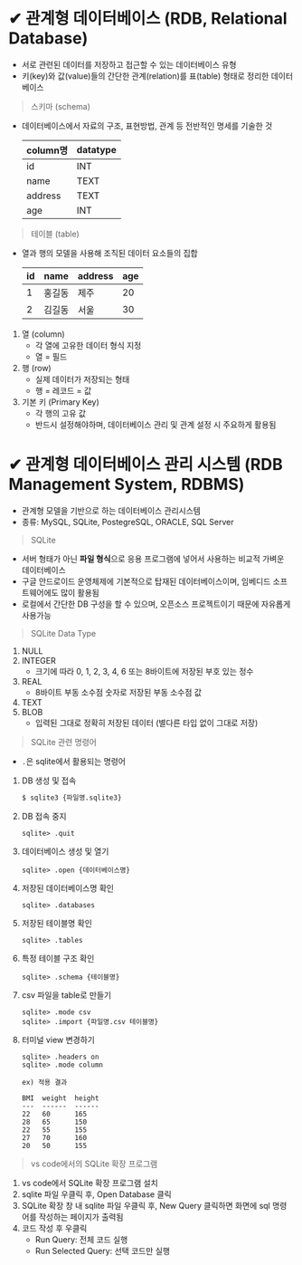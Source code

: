 # ✔ 관계형 데이터베이스 (RDB, Relational Database)

- 서로 관련된 데이터를 저장하고 접근할 수 있는 데이터베이스 유형
- 키(key)와 값(value)들의 간단한 관계(relation)를 표(table) 형태로 정리한 데이터베이스

> 스키마 (schema)

- 데이터베이스에서 자료의 구조, 표현방법, 관계 등 전반적인 명세를 기술한 것
  
  | column명 | datatype |
  | ------- | -------- |
  | id      | INT      |
  | name    | TEXT     |
  | address | TEXT     |
  | age     | INT      |

> 테이블 (table)

- 열과 행의 모델을 사용해 조직된 데이터 요소들의 집합
  
  | id  | name | address | age |
  | --- | ---- | ------- | --- |
  | 1   | 홍길동  | 제주      | 20  |
  | 2   | 김길동  | 서울      | 30  |
1. 열 (column)
   - 각 열에 고유한 데이터 형식 지정
   - 열 = 필드
2. 행 (row)
   - 실제 데이터가 저장되는 형태
   - 행 = 레코드 = 값
3. 기본 키 (Primary Key)
   - 각 행의 고유 값
   - 반드시 설정해야하며, 데이터베이스 관리 및 관계 설정 시 주요하게 활용됨



# ✔ 관계형 데이터베이스 관리 시스템 (RDB Management System, RDBMS)

- 관계형 모델을 기반으로 하는 데이터베이스 관리시스템
- 종류: MySQL, SQLite, PostegreSQL, ORACLE, SQL Server

> SQLite

- 서버 형태가 아닌 **파일 형식**으로 응용 프로그램에 넣어서 사용하는 비교적 가벼운 데이터베이스
- 구글 안드로이드 운영체제에 기본적으로 탑재된 데이터베이스이며, 임베디드 소프트웨어에도 많이 활용됨
- 로컬에서 간단한 DB 구성을 할 수 있으며, 오픈소스 프로젝트이기 때문에 자유롭게 사용가능

> SQLite Data Type

1. NULL
2. INTEGER
   - 크기에 따라 0, 1, 2, 3, 4, 6 또는 8바이트에 저장된 부호 있는 정수
3. REAL
   - 8바이트 부동 소수점 숫자로 저장된 부동 소수점 값
4. TEXT
5. BLOB
   - 입력된 그대로 정확히 저장된 데이터 (별다른 타입 없이 그대로 저장)

> SQLite 관련 명령어

- `.`은 sqlite에서 활용되는 명령어

1. DB 생성 및 접속
   
   ```bash
   $ sqlite3 {파일명.sqlite3}
   ```

2. DB 접속 중지
   
   ```
   sqlite> .quit
   ```

3. 데이터베이스 생성 및 열기
   
   ```
   sqlite> .open {데이터베이스명}
   ```

4. 저장된 데이터베이스명 확인
   
   ```
   sqlite> .databases
   ```

5. 저장된 테이블명 확인
   
   ```
   sqlite> .tables
   ```

6. 특정 테이블 구조 확인
   
   ```
   sqlite> .schema {테이블명}
   ```

7. csv 파일을 table로 만들기
   
   ```
   sqlite> .mode csv
   sqlite> .import {파일명.csv 테이블명}
   ```

8. 터미널 view 변경하기
   
   ```
   sqlite> .headers on
   sqlite> .mode column
   ```

   ```
   ex) 적용 결과

   BMI  weight  height
   ---  ------  ------
   22   60      165
   28   65      150
   22   55      155
   27   70      160
   20   50      155  
   ```

> vs code에서의 SQLite 확장 프로그램
1. vs code에서 SQLite 확장 프로그램 설치
2. sqlite 파일 우클릭 후, Open Database 클릭
3. SQLite 확장 창 내 sqlite 파일 우클릭 후, New Query 클릭하면 화면에 sql 명령어를 작성하는 페이지가 출력됨
4. 코드 작성 후 우클릭
   - Run Query: 전체 코드 실행
   - Run Selected Query: 선택 코드만 실행